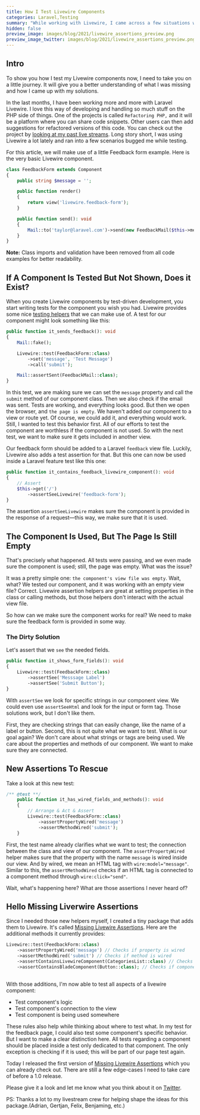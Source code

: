 ```yaml
---
title: How I Test Livewire Components
categories: Laravel,Testing
summary: "While working with Livewire, I came across a few situations where testing components didn't feel right. I explain today how I solved those issues and what my workflow looks like now."
hidden: false
preview_image: images/blog/2021/livewire_assertions_preview.png
preview_image_twitter: images/blog/2021/livewire_assertions_preview.png
---
```


## Intro

To show you how I test my Livewire components now, I need to take you on a little journey. It will give you a better understanding of what I was missing and how I came up with my solutions.

In the last months, I have been working more and more with Laravel Livewire. I love this way of developing and handling so much stuff on the PHP side of things. One of the projects is called `Refactoring PHP,` and it will be a platform where you can share code snippets. Other users can then add suggestions for refactored versions of this code. You can check out the project by [looking at my past live streams](https://www.youtube.com/c/christophrumpel/videos?view=2&sort=dd&live_view=503&shelf_id=0).
Long story short, I was using Livewire a lot lately and ran into a few scenarios bugged me while testing.

For this article, we will make use of a little Feedback form example. Here is the very basic Livewire component.

```php
class FeedbackForm extends Component
{
    public string $message = '';

    public function render()
    {
        return view('livewire.feedback-form');
    }

    public function send(): void
    {
        Mail::to('taylor@laravel.com')->send(new FeedbackMail($this->message));
    }
}
```

<div class="blognote"><strong>Note:</strong> Class imports and validation have been removed from all code examples for better readability.</div>

## If A Component Is Tested But Not Shown, Does it Exist?

When you create Livewire components by test-driven development, you start writing tests for the component you wish you had. Livewire provides some nice [testing helpers](https://laravel-livewire.com/docs/2.x/testing) that we can make use of. A test for our component might look something like this:

```php
public function it_sends_feedback(): void
{
    Mail::fake();

    Livewire::test(FeedbackForm::class)
        ->set('message', 'Test Message')
        ->call('submit');

    Mail::assertSent(FeedbackMail::class);
}
```

In this test, we are making sure we can set the `message` property and call the `submit` method of our component class. Then we also check if the email was sent. Tests are working, and everything looks good. But then we open the browser, and `the page is empty`. We haven't added our component to a view or route yet. Of course, we could add it, and everything would work. Still, I wanted to test this behavior first. All of our efforts to test the component are worthless if the component is not used. So with the next test, we want to make sure it gets included in another view.

Our feedback form should be added to a Laravel `feedback` view file. Luckily, Livewire also adds a test assertion for that. But this one can now be used inside a Laravel feature test like this one:
```php
public function it_contains_feedback_livewire_component(): void
{
    // Assert
    $this->get('/')
        ->assertSeeLivewire('feedback-form');
}
```

The assertion `assertSeeLivewire` makes sure the component is provided in the response of a request—this way, we make sure that it is used.

## The Component Is Used, But The Page Is Still Empty

That's precisely what happened. All tests were passing, and we even made sure the component is used; still, the page was empty. What was the issue?

It was a pretty simple one: `the component's view file was empty`. Wait, what? We tested our component, and it was working with an empty view file? Correct. Livewire assertion helpers are great at setting properties in the class or calling methods, but those helpers don't interact with the actual view file.

So how can we make sure the component works for real? We need to make sure the feedback form is provided in some way.

### The Dirty Solution

Let's assert that we `see` the needed fields.

```php
public function it_shows_form_fields(): void
{
    Livewire::test(FeedbackForm::class)
        ->assertSee('Messsage Label')
        ->assertSee('Submit Button');
}
```

With `assertSee` we look for specific strings in our component view. We could even use `assertSeeHtml` and look for the input or form tag. Those solutions work, but I don't like them.

First, they are checking strings that can easily change, like the name of a label or button. Second, this is not quite what we want to test. What is our goal again? We don't care about what strings or tags are being used. We care about the properties and methods of our component. We want to make sure they are connected.

## New Assertions To Rescue

Take a look at this new test:

```php
/** @test **/
    public function it_has_wired_fields_and_methods(): void
    {
        // Arrange & Act & Assert
        Livewire::test(FeedbackForm::class)
            ->assertPropertyWired('message')
            ->assertMethodWired('submit');
    }
```

First, the test name already clarifies what we want to test; the connection between the class and view of our component. The `assertPropertyWired` helper makes sure that the property with the name `message` is wired inside our view. And by wired, we mean an HTML tag with `wire:model="message"`. Similar to this, the `assertMethodWired` checks if an HTML tag is connected to a component method through `wire:click="send"`.

Wait, what's happening here? What are those assertions I never heard of?

## Hello Missing Liverwire Assertions

Since I needed those new helpers myself, I created a tiny package that adds them to Livewire. It's called [Missing Livewire Assertions](https://github.com/christophrumpel/missing-livewire-assertions).
Here are the additional methods it currently provides:

```php
Livewire::test(FeedbackForm::class)
    ->assertPropertyWired('message') // Checks if property is wired
    ->assertMethodWired('submit') // Checks if method is wired
    ->assertContainsLivewireComponent(CategoriesList::class) // Checks if component contains another Livewire component
    ->assertContainsBladeComponent(Button::class); // Checks if component contains a blade component
   
```

With those additions, I'm now able to test all aspects of a livewire component:

* Test component's logic
* Test component's connection to the view
* Test component is being used somewhere

These rules also help while thinking about where to test what. In my test for the feedback page, I could also test some component's specific behavior. But I want to make a clear distinction here. All tests regarding a component should be placed inside a test only dedicated to that component. The only exception is checking if it is used; this will be part of our page test again.

Today I released the first version of [Missing Livewire Assertions](https://github.com/christophrumpel/missing-livewire-assertions) which you can already check out. There are still a few edge-cases I need to take care of before a 1.0 release.

Please give it a look and let me know what you think about it on [Twitter](https://twitter.com/christophrumpel).

PS: Thanks a lot to my livestream crew for helping shape the ideas for this package.(Adrian, Gertjan, Felix, Benjaming, etc.)

